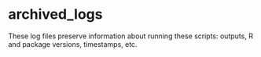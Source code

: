 # archived_logs

These log files preserve information about running these scripts: outputs, R and package versions, timestamps, etc.
